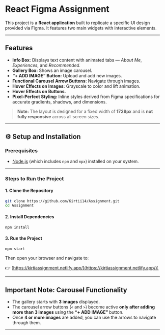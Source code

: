 # React Figma Assignment

This project is a **React application** built to replicate a specific UI design provided via Figma.
It features two main widgets with interactive elements.

---

##  Features

* **Info Box:** Displays text content with animated tabs — *About Me*, *Experiences*, and *Recommended*.
* **Gallery Box:** Shows an image carousel.
* **“+ ADD IMAGE” Button:** Upload and add new images.
* **Functional Carousel Arrow Buttons:** Navigate through images.
* **Hover Effects on Images:** Grayscale to color and lift animation.
* **Hover Effects on Buttons.**
* **Pixel-Perfect Styling:** Inline styles derived from Figma specifications for accurate gradients, shadows, and dimensions.

> **Note:** The layout is designed for a fixed width of **1728px** and is **not fully responsive** across all screen sizes.

---

## ⚙️ Setup and Installation

### Prerequisites

* [Node.js](https://nodejs.org/) (which includes `npm` and `npx`) installed on your system.

---

###  Steps to Run the Project

#### 1. Clone the Repository

```bash
git clone https://github.com/Kirtii14/Assignment.git
cd Assignment
```

#### 2. Install Dependencies

```bash
npm install
```

#### 3. Run the Project

```bash
npm start
```

Then open your browser and navigate to:

👉 [https://kirtiassignment.netlify.app/](https://kirtiassignment.netlify.app/)]

---

##  Important Note: Carousel Functionality

* The gallery starts with **3 images** displayed.
* The carousel arrow buttons (`<` and `>`) become active **only after adding more than 3 images** using the **“+ ADD IMAGE”** button.
* Once **4 or more images** are added, you can use the arrows to navigate through them.

---
